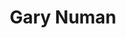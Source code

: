 ---
title: "Gary Numan"
summary: "Born 8th of March 1958 in Hammersmith, London, England. Started his musical career in 1977 as a punk rocker in the band , before being sacked in May 1977 for being \"too creative.\" He responded to an advert in Melody Maker to join the band The Lasers, alongside . Both soon left to form their own punk band, , with his uncle filling in on drums. In 1978 was signed to and released a couple of punk singles. By then he was using the name Numan and the band was performing live in pubs and clubs around London, supporting . Whilst recording demos for Beggars, Gary stumbled upon a \"Minimoog,\" that had been left behind in the studio, still programmed to a sound that caught his attention. The rest, as they say, is history. Gary Numan is considered one of the foremost pioneers in electronic dance music. **UK Charts** Discogs Gary Numan has 78 albums and 76 compilations accredited to him. There are also some 99 singles/EPs accredited to him. Of these, Gary has achieved UK music chart success so far in his career. In total, 34 LPs have charted with six achieving 'Top 10,' placings with the albums \",\" and \",\" hitting the coveted No.1 spot in the UK during September 1979 and a year later, in September 1980. In all, his LP chart success has gained him over 100 weeks of listings in the UK music charts to date . In terms of single/EP releases, 51 have charted in the UK music charts. Six of these have achieved positions within the UK Top 10 with the single \",\" hitting the UK No.1 slot in September 1979 and No.1 in Canada in June 1980. Overall, Gary Numan has achieved placings in the UK Singles Chart for 159 weeks. )."
image: "gary-numan.jpg"
---